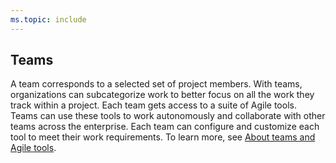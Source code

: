 ```yaml
---
ms.topic: include
---
```



## Teams 

A team corresponds to a selected set of project members. With teams, organizations can subcategorize work to better focus on all the work they track within a project. Each team gets access to a suite of Agile tools. Teams can use these tools to work autonomously and collaborate with other teams across the enterprise. Each team can configure and customize each tool to meet their work requirements. To learn more, see [About teams and Agile tools](../../organizations/settings/about-teams-and-settings.md).